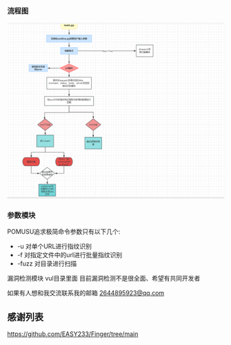 

### 流程图

![image-20240606171718574](Readme/image-20240606171718574.png)



### 参数模块

POMUSU追求极简命令参数只有以下几个:

- -u  对单个URL进行指纹识别
- -f   对指定文件中的url进行批量指纹识别
- -fuzz 对目录进行扫描

漏洞检测模块 vul目录里面 目前漏洞检测不是很全面、希望有共同开发者



如果有人想和我交流联系我的邮箱 2644895923@qq.com



## 感谢列表

https://github.com/EASY233/Finger/tree/main



